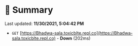 # 📖 Summary
Last updated: **11/30/2021, 5:04:42 PM**

- `GET` [https://Bhadwa-sala.toxicblte.repl.co](https://Bhadwa-sala.toxicblte.repl.co) - **Down** (202ms)
